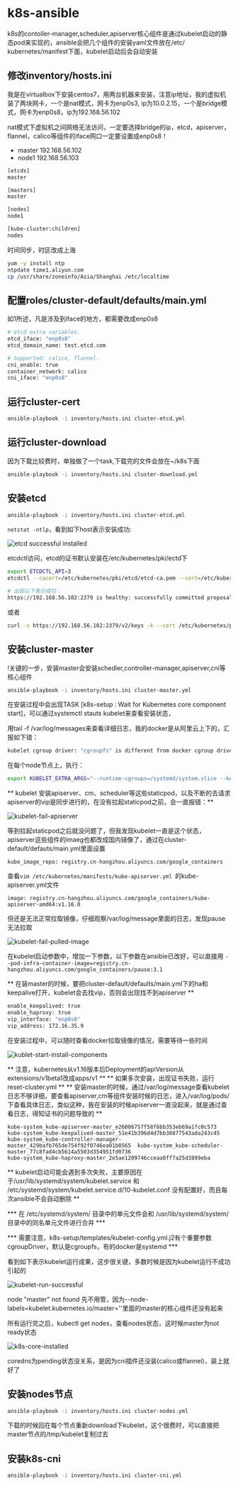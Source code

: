 # k8s-ansible
k8s的contoller-manager,scheduler,apiserver核心组件是通过kubelet启动的静态pod来实现的，ansible会把几个组件的安装yaml文件放在/etc/
kubernetes/manifest下面，kubelet启动后会自动安装

## 修改inventory/hosts.ini
我是在virtualbox下安装centos7，用两台机器来安装，注意ip地址，我的虚拟机装了两块网卡，一个是nat模式，网卡为enp0s3, ip为10.0.2.15，一个是bridge模式，网卡为enp0s8，ip为192.168.56.102

nat模式下虚拟机之间网络无法访问，一定要选择bridge的ip，etcd，apiserver，flannel，calico等组件的iface网口一定要设置成enp0s8！

- master 192.168.56.102
- node1 192.168.56.103
```sh
[etcds]
master

[masters]
master

[nodes]
node1

[kube-cluster:children]
nodes
```

时间同步，时区改成上海
```sh
yum -y install ntp
ntpdate time1.aliyun.com
cp /usr/share/zoneinfo/Asia/Shanghai /etc/localtime
```
## 配置roles/cluster-default/defaults/main.yml
如1所述，凡是涉及到iface的地方，都需要改成enp0s8
```sh
# etcd extra variables.
etcd_iface: "enp0s8"
etcd_domain_name: test.etcd.com

# Supported: calico, flannel.
cni_enable: true
container_network: calico
cni_iface: "enp0s8"
```

## 运行cluster-cert
```sh
ansible-playbook -i inventory/hosts.ini cluster-etcd.yml 
```

## 运行cluster-download
因为下载比较费时，单独做了一个task,下载完的文件会放在~/k8s下面
```sh
ansible-playbook -i inventory/hosts.ini cluster-download.yml 
```

## 安装etcd
```sh
ansible-playbook -i inventory/hosts.ini cluster-etcd.yml 
```
`netstat -ntlp`，看到如下host表示安装成功:

![etcd successful installed](images/etcd-successful-installed.png)

etcdctl访问，etcd的证书默认安装在/etc/kubernetes/pki/ectd下
```sh
export ETCDCTL_API=3
etcdctl --cacert=/etc/kubernetes/pki/etcd/etcd-ca.pem --cert=/etc/kubernetes/pki/etcd/etcd.pem --key=/etc/kubernetes/pki/etcd/etcd-key.pem --endpoints=https://192.168.56.102:2379 endpoint health -w=json

# 出现以下表示成功：
https://192.168.56.102:2379 is healthy: successfully committed proposal: took = 707.352µs
```
或者
```sh
curl -s https://192.168.56.102:2379/v2/keys -k --cert /etc/kubernetes/pki/etcd/etcd.pem --key /etc/kubernetes/pki/etcd/etcd-key.pem
```

## 安装cluster-master
!关键的一步，安装master会安装schedler,controller-manager,apiserver,cni等核心组件
```sh
ansible-playbook -i inventory/hosts.ini cluster-master.yml 
```
在安装过程中会出现TASK [k8s-setup : Wait for Kubernetes core component start]，可以通过systemctl stauts kubelet来查看安装状态，

用tail -f /var/log/messages来查看详细日志，我的docker是从阿里云上下的，汇报如下错：

```sh
kubelet cgroup driver: "cgroupfs" is different from docker cgroup driver: "systemd"
```
在每个node节点上，执行：
```sh
export KUBELET_EXTRA_ARGS="--runtime-cgroups=/systemd/system.slice --kubelet-cgroups=/systemd/system.slice --fail-swap-on=false --cgroup-driver=systemd"
```
** kubelet 安装apiserver、cm、scheduler等这些staticpod，以及不断的去请求apiserver的vip是同步进行的，在没有拉起staticpod之前，会一直报错：**

![kubelet-fail-apiserver](images/kubelet-fail-apiserver.png)

等到拉起staticpod之后就没问题了，但我发现kubelet一直是这个状态，apiserver这些组件的imaeg也都改成国内镜像了，通过在cluster-default/defauts/main.yml里面设置

`kube_image_repo: registry.cn-hangzhou.aliyuncs.com/google_containers`

查看`vim /etc/kubernetes/manifests/kube-apiserver.yml `的kube-apiserver.yml文件

`image: registry.cn-hangzhou.aliyuncs.com/google_containers/kube-apiserver-amd64:v1.16.0`

但还是无法正常拉取镜像，仔细观察/var/log/message里面的日志，发现pause无法拉取

![kubelet-fail-pulled-image](images/kubelet-fail-pulled-image.png)

在kubelet启动参数中，增加一下参数，以下参数在ansible已改好，可以直接用
`--pod-infra-container-image=registry.cn-hangzhou.aliyuncs.com/google_containers/pause:3.1`

** 在装master的时候，要把cluster-default/defaults/main.yml下的ha和keepalive打开，kubelet会去找vip，否则会出现找不到apiserver **
```sh
enable_keepalived: true
enable_haproxy: true
vip_interface: "enp0s8"
vip_address: 172.16.35.9
```

在安装过程中，可以随时查看docker拉取镜像的情况，需要等待一些时间

![kublet-start-install-components](images/kublet-start-install-components.png)

** 注意，kubernetes从v1.16版本后Deployment的apiVersion从extensions/v1beta1改成apps/v1 **
** 如果多次安装，出现证书失败，运行reset-cluster.yml **
** 安装master的时候，通过/var/log/message查看kubelet日志不够详细，要查看apiserver,cm等组件安装时候的日志，进入/var/log/pods/下查看具体日志，类似这种，我在安装的时候apiserver一直没起来，就是通过查看日志，得知证书的问题导致的 **
```
kube-system_kube-apiserver-master_e26006757f58f6bb353eb69a1fc0c573           kube-system_kube-keepalived-master_51e41b396d4d7bb30877543ada243c45
kube-system_kube-controller-manager-master_429bafb765de754f92f0746ea01b0565  kube-system_kube-scheduler-master_77c8fad4cb5614a5503d354951fd0736
kube-system_kube-haproxy-master_2e5ae1209746cceaa8ff7a25d3899eba
```
** kubelet启动可能会遇到多次失败，主要原因在于/usr/lib/systemd/system/kubelet.service 和 /etc/systemd/system/kubelet.service.d/10-kubelet.conf 没有配置好，而且每次ansible不会自动删除 **

*** 在 /etc/systemd/system/ 目录中的单元文件会和 /usr/lib/systemd/system/ 目录中的同名单元文件进行合并 ***

*** 需要注意，k8s-setup/templates/kubelet-config.yml.j2有个重要参数 cgroupDriver，默认是cgroupfs，有的docker是systemd ***

看到如下表示kubelet运行成果，这步很关键，多数时候是因为kubelet运行不成功引起的

![kubelet-run-successful](images/kubelet-run-successful.png)

node "master" not found 先不用管，因为--node-labels=kubelet.kubernetes.io/master=''里面的master的核心组件还没有起来 

所有运行完之后，kubectl get nodes，查看nodes状态，这时候master为not ready状态

![k8s-core-installed](images/k8s-core-installed.png)

coredns为pending状态没关系，是因为cni插件还没装(calico或flannel)，装上就好了

## 安装nodes节点
```sh
ansible-playbook -i inventory/hosts.ini cluster-nodes.yml 
```
下载的时候回在每个节点重新download下kubelet，这个很费时，可以直接把master节点的/tmp/kubelet复制过去


## 安装k8s-cni
```sh
ansible-playbook -i inventory/hosts.ini cluster-cni.yml 
```



